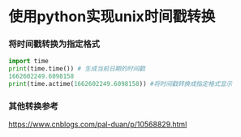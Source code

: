# 使用python实现unix时间戳转换


### 将时间戳转换为指定格式

```python
import time 
print(time.time()) # 生成当前日期的时间戳
1662602249.6098158
print(time.actime(1662602249.6098158)) #将时间戳转换成指定格式显示
```

### 其他转换参考

https://www.cnblogs.com/pal-duan/p/10568829.html

